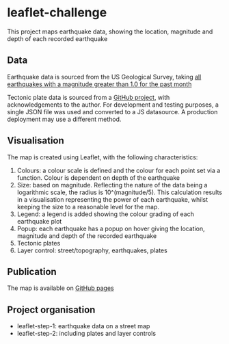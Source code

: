 # leaflet-challenge

This project maps earthquake data, showing the location, magnitude and depth of each recorded earthquake

## Data
Earthquake data is sourced from the US Geological Survey, taking [all earthquakes with a magnitude greater than 1.0 for the past month](https://earthquake.usgs.gov/earthquakes/feed/v1.0/summary/1.0_month.geojson)

Tectonic plate data is sourced from a [GitHub project](https://github.com/fraxen/tectonicplates), with acknowledgements to the author.
For development and testing purposes, a single JSON file was used and converted to a JS datasource. A production deployment may use a different method.

## Visualisation
The map is created using Leaflet, with the following characteristics:

1. Colours: a colour scale is defined and the colour for each point set via a function. Colour is dependent on depth of the earthquake
2. Size: based on magnitude. Reflecting the nature of the data being a logarithmic scale, the radius is 10^(magnitude/5). This calculation results in a visualisation representing the power of each earthquake, whilst keeping the size to a reasonable level for the map.
3. Legend: a legend is added showing the colour grading of each earthquake plot
4. Popup: each earthquake has a popup on hover giving the location, magnitude and depth of the recorded earthquake
5. Tectonic plates
6. Layer control: street/topography, earthquakes, plates

## Publication
The map is available on [GitHub pages](https://tomholdershaw.github.io/leaflet-challenge/)

## Project organisation
- leaflet-step-1: earthquake data on a street map
- leaflet-step-2: including plates and layer controls
